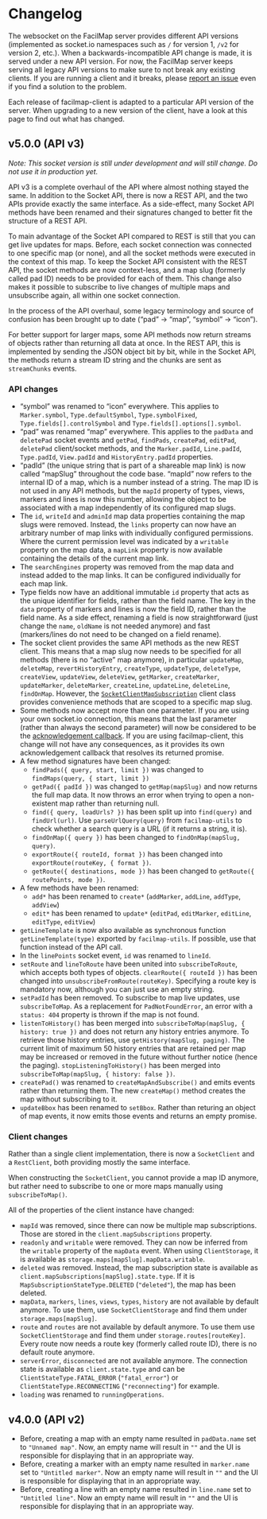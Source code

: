 # Changelog

The websocket on the FacilMap server provides different API versions (implemented as socket.io namespaces such as `/` for version 1, `/v2` for version 2, etc.). When a backwards-incompatible API change is made, it is served under a new API version. For now, the FacilMap server keeps serving all legacy API versions to make sure to not break any existing clients. If you are running a client and it breaks, please [report an issue](https://github.com/FacilMap/facilmap/issues) even if you find a solution to the problem.

Each release of facilmap-client is adapted to a particular API version of the server. When upgrading to a new version of the client, have a look at this page to find out what has changed.

## v5.0.0 (API v3)

_Note: This socket version is still under development and will still change. Do not use it in production yet._

API v3 is a complete overhaul of the API where almost nothing stayed the same. In addition to the Socket API, there is now a REST API, and the two APIs provide exactly the same interface. As a side-effect, many Socket API methods have been renamed and their signatures changed to better fit the structure of a REST API.

To main advantage of the Socket API compared to REST is still that you can get live updates for maps. Before, each socket connection was connected to one specific map (or none), and all the socket methods were executed in the context of this map. To keep the Socket API consistent with the REST API, the socket methods are now context-less, and a map slug (formerly called pad ID) needs to be provided for each of them. This change also makes it possible to subscribe to live changes of multiple maps and unsubscribe again, all within one socket connection.

In the process of the API overhaul, some legacy terminology and source of confusion has been brought up to date (“pad” → “map”, “symbol” → “icon”).

For better support for larger maps, some API methods now return streams of objects rather than returning all data at once. In the REST API, this is implemented by sending the JSON object bit by bit, while in the Socket API, the methods return a stream ID string and the chunks are sent as `streamChunks` events.

### API changes

* “symbol” was renamed to “icon” everywhere. This applies to `Marker.symbol`, `Type.defaultSymbol`, `Type.symbolFixed`, `Type.fields[].controlSymbol` and `Type.fields[].options[].symbol`.
* “pad” was renamed “map” everywhere. This applies to the `padData` and `deletePad` socket events and `getPad`, `findPads`, `createPad`, `editPad`, `deletePad` client/socket methods, and the `Marker.padId`, `Line.padId`, `Type.padId`, `View.padId` and `HistoryEntry.padId` properties.
* “padId” (the unique string that is part of a shareable map link) is now called “mapSlug” throughout the code base. “mapId” now refers to the internal ID of a map, which is a number instead of a string. The map ID is not used in any API methods, but the `mapId` property of types, views, markers and lines is now this number, allowing the object to be associated with a map independently of its configured map slugs.
* The `id`, `writeId` and `adminId` map data properties containing the map slugs were removed. Instead, the `links` property can now have an arbitrary number of map links with individually configured permissions. Where the current permission level was indicated by a `writable` property on the map data, a `mapLink` property is now available containing the details of the current map link.
* The `searchEngines` property was removed from the map data and instead added to the map links. It can be configured individually for each map link.
* Type fields now have an additional immutable `id` property that acts as the unique identifier for fields, rather than the field name. The key in the `data` property of markers and lines is now the field ID, rather than the field name. As a side effect, renaming a field is now straightforward (just change the `name`, `oldName` is not needed anymore) and fast (markers/lines do not need to be changed on a field rename).
* The socket client provides the same API methods as the new REST client. This means that a map slug now needs to be specified for all methods (there is no “active” map anymore), in particular `updateMap`, `deleteMap`, `revertHistoryEntry`, `createType`, `updateType`, `deleteType`, `createView`, `updateView`, `deleteView`, `getMarker`, `createMarker`, `updateMarker`, `deleteMarker`, `createLine`, `updateLine`, `deleteLine`, `findOnMap`. However, the [`SocketClientMapSubscription`](./classes.md#socketclientmapsubscription) client class provides convenience methods that are scoped to a specific map slug.
* Some methods now accept more than one parameter. If you are using your own socket.io connection, this means that the last parameter (rather than always the second parameter) will now be considered to be the [acknowledgement callback](https://socket.io/docs/v4/emitting-events/#acknowledgements). If you are using facilmap-client, this change will not have any consequences, as it provides its own acknowledgement callback that resolves its returned promise.
* A few method signatures have been changed:
	* `findPads({ query, start, limit })` was changed to `findMaps(query, { start, limit })`
	* `getPad({ padId })` was changed to `getMap(mapSlug)` and now returns the full map data. It now throws an error when trying to open a non-existent map rather than returning null.
	* `find({ query, loadUrls? })` has been split up into `find(query)` and `findUrl(url)`. Use `parseUrlQuery(query)` from `facilmap-utils` to check whether a search query is a URL (if it returns a string, it is).
	* `findOnMap({ query })` has been changed to `findOnMap(mapSlug, query)`.
	* `exportRoute({ routeId, format })` has been changed into `exportRoute(routeKey, { format })`.
	* `getRoute({ destinations, mode })` has been changed to `getRoute({ routePoints, mode })`.
* A few methods have been renamed:
	* `add*` has been renamed to `create*` (`addMarker`, `addLine`, `addType`, `addView`)
	* `edit*` has been renamed to `update*` (`editPad`, `editMarker`, `editLine`, `editType`, `editView`)
* `getLineTemplate` is now also available as synchronous function `getLineTemplate(type)` exported by `facilmap-utils`. If possible, use that function instead of the API call.
* In the `linePoints` socket event, `id` was renamed to `lineId`.
* `setRoute` and `lineToRoute` have been united into `subscribeToRoute`, which accepts both types of objects. `clearRoute({ routeId })` has been changed into `unsubscribeFromRoute(routeKey)`. Specifying a route key is mandatory now, although you can just use an empty string.
* `setPadId` has been removed. To subscribe to map live updates, use `subscribeToMap`. As a replacement for `PadNotFoundError`, an error with a `status: 404` property is thrown if the map is not found.
* `listenToHistory()` has been merged into `subscribeToMap(mapSlug, { history: true })` and does not return any history entries anymore. To retrieve those history entries, use `getHistory(mapSlug, paging)`. The current limit of maximum 50 history entries that are retained per map may be increased or removed in the future without further notice (hence the paging). `stopListeningToHistory()` has been merged into `subscribeToMap(mapSlug, { history: false })`.
* `createPad()` was renamed to `createMapAndSubscribe()` and emits events rather than returning them. The new `createMap()` method creates the map without subscribing to it.
* `updateBbox` has been renamed to `setBbox`. Rather than returing an object of map events, it now emits those events and returns an empty promise.

### Client changes

Rather than a single client implementation, there is now a `SocketClient` and a `RestClient`, both providing mostly the same interface.

When constructing the `SocketClient`, you cannot provide a map ID anymore, but rather need to subscribe to one or more maps manually using `subscribeToMap()`.

All of the properties of the client instance have changed:
* `mapId` was removed, since there can now be multiple map subscriptions. Those are stored in the `client.mapSubscriptions` property.
* `readonly` and `writable` were removed. They can now be inferred from the `writable` property of the `mapData` event. When using `ClientStorage`, it is available as `storage.maps[mapSlug].mapData.writable`.
* `deleted` was removed. Instead, the map subscription state is available as `client.mapSubscriptions[mapSlug].state.type`. If it is `MapSubscriptionStateType.DELETED` (`"deleted"`), the map has been deleted.
* `mapData`, `markers`, `lines`, `views`, `types`, `history` are not available by default anymore. To use them, use `SocketClientStorage` and find them under `storage.maps[mapSlug]`.
* `route` and `routes` are not available by default anymore. To use them use `SocketClientStorage` and find them under `storage.routes[routeKey]`. Every route now needs a route key (formerly called route ID), there is no default route anymore.
* `serverError`, `disconnected` are not available anymore. The connection state is available as `client.state.type` and can be `ClientStateType.FATAL_ERROR` (`"fatal_error"`) or `ClientStateType.RECONNECTING` (`"reconnecting"`) for example.
* `loading` was renamed to `runningOperations`.


## v4.0.0 (API v2)

* Before, creating a map with an empty name resulted in `padData.name` set to `"Unnamed map"`. Now, an empty name will result in `""` and the UI is responsible for displaying that in an appropriate way.
* Before, creating a marker with an empty name resulted in `marker.name` set to `"Untitled marker"`. Now an empty name will result in `""` and the UI is responsible for displaying that in an appropriate way.
* Before, creating a line with an empty name resulted in `line.name` set to `"Untitled line"`. Now an empty name will result in `""` and the UI is responsible for displaying that in an appropriate way.
